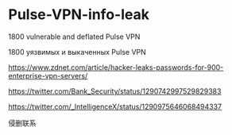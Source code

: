 # Pulse-VPN-info-leak
1800 vulnerable and deflated Pulse VPN

1800 уязвимых и выкаченных Pulse VPN

https://www.zdnet.com/article/hacker-leaks-passwords-for-900-enterprise-vpn-servers/

https://twitter.com/Bank_Security/status/1290742997529829383

https://twitter.com/_IntelligenceX/status/1290975646068494337

侵删联系
